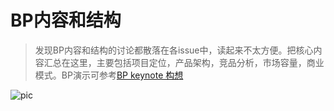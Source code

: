 # BP内容和结构
> 发现BP内容和结构的讨论都散落在各issue中，读起来不太方便。把核心内容汇总在这里，主要包括项目定位，产品架构，竞品分析，市场容量，商业模式。BP演示可参考[BP keynote 构想](https://github.com/PoemsWithKids/Plans-for-BP/blob/master/BP_keynote_thought.MD)

![pic](https://cloud.githubusercontent.com/assets/7939847/14761451/4f210cee-0962-11e6-8d49-ce86f180a2fc.png)
